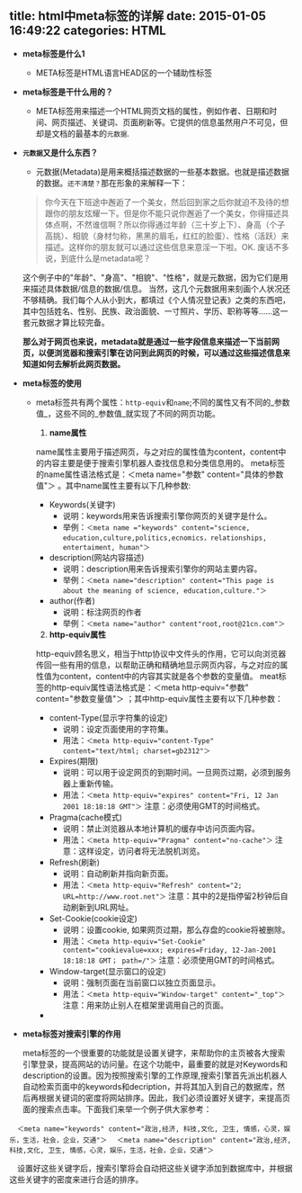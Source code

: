 title: html中meta标签的详解
date: 2015-01-05 16:49:22
categories: HTML
---
* __meta标签是什么1__
  - META标签是HTML语言HEAD区的一个辅助性标签

* __meta标签是干什么用的？__

  - META标签用来描述一个HTML网页文档的属性，例如作者、日期和时间、网页描述、关键词、页面刷新等。它提供的信息虽然用户不可见，但却是文档的最基本的`元数据`.

* __`元数据`又是什么东西？__

  - 元数据(Metadata)是用来概括描述数据的一些基本数据。也就是描述数据的数据。`还不清楚？`那在形象的来解释一下：

  > 你今天在下班途中邂逅了一个美女，然后回到家之后你就迫不及待的想跟你的朋友炫耀一下。但是你不能只说你邂逅了一个美女，你得描述具体点啊，不然谁信啊？所以你得通过年龄（三十岁上下）、身高（个子高挑）、相貌（身材匀称，黑黑的眉毛，红红的脸蛋）、性格（活跃）来描述。这样你的朋友就可以通过这些信息来意淫一下啦。OK. 废话不多说，到底什么是metadata呢？

  这个例子中的"年龄"、"身高"、"相貌"、"性格"，就是元数据，因为它们是用来描述具体数据/信息的数据/信息。
  当然，这几个元数据用来刻画个人状况还不够精确。我们每个人从小到大，都填过《个人情况登记表》之类的东西吧，其中包括姓名、性别、民族、政治面貌、一寸照片、学历、职称等等......这一套元数据才算比较完备。

  __那么对于网页也来说，metadata就是通过一些字段信息来描述一下当前网页，以便浏览器和搜索引擎在访问到此网页的时候，可以通过这些描述信息来知道如何去解析此网页数据。__

* __meta标签的使用__

  - meta标签共有两个属性：`http-equiv`和`name`;不同的属性又有不同的_参数值_，这些不同的_参数值_就实现了不同的网页功能。
    1. __name属性__

    name属性主要用于描述网页，与之对应的属性值为content，content中的内容主要是便于搜索引擎机器人查找信息和分类信息用的。
    meta标签的name属性语法格式是：＜meta name="参数" content="具体的参数值"＞ 。其中name属性主要有以下几种参数:
      * Keywords(关键字)
        - 说明：keywords用来告诉搜索引擎你网页的关键字是什么。
        - 举例：`＜meta name ="keywords" content="science, education,culture,politics,ecnomics，relationships, entertaiment, human"＞`
      * description(网站内容描述)
        - 说明：description用来告诉搜索引擎你的网站主要内容。
        - 举例：`＜meta name="description" content="This page is about the meaning of science, education,culture."＞`
      * author(作者)
        - 说明：标注网页的作者
        - 举例：`＜meta name="author" content"root,root@21cn.com"＞`
    2. __http-equiv属性__

    http-equiv顾名思义，相当于http协议中文件头的作用，它可以向浏览器传回一些有用的信息，以帮助正确和精确地显示网页内容，与之对应的属性值为content，content中的内容其实就是各个参数的变量值。
    meat标签的http-equiv属性语法格式是：＜meta http-equiv="参数" content="参数变量值"＞ ；其中http-equiv属性主要有以下几种参数：
      * content-Type(显示字符集的设定)
        - 说明：设定页面使用的字符集。
        - 用法：`＜meta http-equiv="content-Type" content="text/html; charset=gb2312"＞`
      * Expires(期限)
        - 说明：可以用于设定网页的到期时间。一旦网页过期，必须到服务器上重新传输。
        - 用法：`＜meta http-equiv="expires" content="Fri, 12 Jan 2001 18:18:18 GMT"＞`
          注意：必须使用GMT的时间格式。
      * Pragma(cache模式)
        - 说明：禁止浏览器从本地计算机的缓存中访问页面内容。
        - 用法：`＜meta http-equiv="Pragma" content="no-cache"＞`
          注意：这样设定，访问者将无法脱机浏览。
      * Refresh(刷新)
        - 说明：自动刷新并指向新页面。
        - 用法：`＜meta http-equiv="Refresh" content="2; URL=http://www.root.net"＞`
          注意：其中的2是指停留2秒钟后自动刷新到URL网址。
      * Set-Cookie(cookie设定)
        - 说明：设置cookie, 如果网页过期，那么存盘的cookie将被删除。
        - 用法：`＜meta http-equiv="Set-Cookie" content="cookievalue=xxx; expires=Friday, 12-Jan-2001 18:18:18 GMT； path=/"＞`
          注意：必须使用GMT的时间格式。
      * Window-target(显示窗口的设定)
        - 说明：强制页面在当前窗口以独立页面显示。
        - 用法：`＜meta http-equiv="Window-target" content="_top"＞`
          注意：用来防止别人在框架里调用自己的页面。
      *
* __meta标签对搜索引擎的作用__

  meta标签的一个很重要的功能就是设置关键字，来帮助你的主页被各大搜索引擎登录，提高网站的访问量。在这个功能中，最重要的就是对Keywords和description的设置。因为按照搜索引擎的工作原理,搜索引擎首先派出机器人自动检索页面中的keywords和decription，并将其加入到自己的数据库，然后再根据关键词的密度将网站排序。因此，我们必须设置好关键字，来提高页面的搜索点击率。下面我们来举一个例子供大家参考：

　`＜meta name="keywords" content="政治,经济, 科技,文化, 卫生, 情感，心灵，娱乐，生活，社会，企业，交通"＞`
　`＜meta name="description" content="政治,经济, 科技,文化, 卫生, 情感，心灵，娱乐，生活，社会，企业，交通"＞`

　设置好这些关键字后，搜索引擎将会自动把这些关键字添加到数据库中，并根据这些关键字的密度来进行合适的排序。


